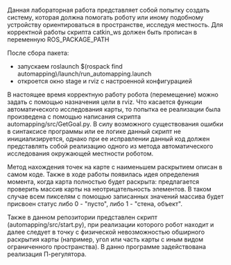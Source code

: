 Данная лабораторная работа представляет собой попытку создать систему, которая должна помогать роботу или иному подобному устройству ориентироваться в пространстве, исследуя местность.
Для корректной работы скрипта catkin_ws должен быть прописан в переменную ROS_PACKAGE_PATH

После сбора пакета:
* запускаем roslaunch $(rospack find automapping)/launch/run_automapping.launch
* откроется окно stage и rviz с настроенной конфигурацией

В настоящее время корректную работу робота (перемещение) можно задать с помощью назначения цели в rviz. Что касается функции автоматического исследования карты, то попытка ее реализации была произведена с помощью написания скрипта automapping/src/GetGoal.py. В силу возможного существования ошибки в синтаксисе программы или ее логике данный скрипт не инициализируется, однако при ее исправлении данный код должен представлять собой реализацию одного из метода автоматического исследования окружающей местности роботом.

Метод нахождения точек на карте с наименьшем раскрытием описан в самом коде. Также в ходе работы появилась идея определения момента, когда карта полностью будет раскрыта: предлагается проверить массив карты на неотрицательность элементов. В таком случае всем пикселям с помощью записанных значений массива будет присвоен статус либо 0 - "пусто", либо 1 - "стена, объект".

Также в данном репозитории представлен скрипт (automapping/src/start.py), при реализации которого робот находит и далее следует в точку с физической невозможностью обширного раскрытия карты (например, угол или часть карты с иным видом ограниченного пространства). В данно программе задействована реализация П-регулятора. 
